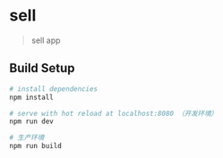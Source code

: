 # sell

> sell app

## Build Setup

``` bash
# install dependencies
npm install

# serve with hot reload at localhost:8080 （开发环境）
npm run dev

# 生产环境
npm run build
